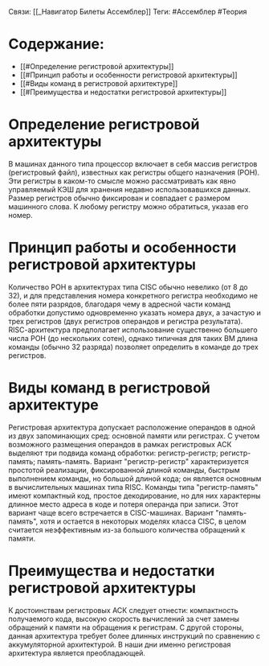 Связи: [[_Навигатор Билеты Ассемблер]]
Теги: #Ассемблер #Теория 

# Содержание:
- [[#Определение регистровой архитектуры]]
- [[#Принцип работы и особенности регистровой архитектуры]]
- [[#Виды команд в регистровой архитектуре]]
- [[#Преимущества и недостатки регистровой архитектуры]]

# Определение регистровой архитектуры

В машинах данного типа процессор включает в себя массив регистров (регистровый файл), известных как регистры общего назначения (РОН). Эти регистры в каком-то смысле можно рассматривать как явно управляемый КЭШ для хранения недавно использовавшихся данных. Размер регистров обычно фиксирован и совпадает с размером машинного слова. К любому регистру можно обратиться, указав его номер.

# Принцип работы и особенности регистровой архитектуры

Количество РОН в архитектурах типа CISC обычно невелико (от 8 до 32), и для представления номера конкретного регистра необходимо не более пяти разрядов, благодаря чему в адресной части команд обработки допустимо одновременно указать номера двух, а зачастую и трех регистров (двух регистров операндов и регистра результата). RISС-архитектура предполагает использование существенно большего числа РОН (до нескольких сотен), однако типичная для таких ВМ длина команды (обычно 32 разряда) позволяет определить в команде до трех регистров.

# Виды команд в регистровой архитектуре

Регистровая архитектура допускает расположение операндов в одной из двух запоминающих сред: основной памяти или регистрах. С учетом возможного размещения операндов в рамках регистровых АСК выделяют три подвида команд обработки: регистр-регистр; регистр- память; память-память. Вариант "регистр-регистр" характеризуется простотой реализации, фиксированной длиной команды, быстрым выполнением команды, но большой длиной кода; он является основным в вычислительных машинах типа RISC. Команды типа "регистр-память" имеют компактный код, простое декодирование, но для них характерны длинное место адреса в коде и потеря операнда при записи. Этот вариант чаще всего встречается в СISC-машинах. Вариант "память-память", хотя и остается в некоторых моделях класса СISC, в целом считается неэффективным из-за большого количества обращений к памяти.

# Преимущества и недостатки регистровой архитектуры

К достоинствам регистровых АСК следует отнести: компактность получаемого кода, высокую скорость вычислений за счет замены обращений к памяти на обращения к регистрам. С другой стороны, данная архитектура требует более длинных инструкций по сравнению с аккумуляторной архитектурой. В наши дни именно регистровая архитектура является преобладающей.
